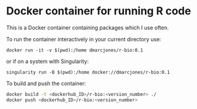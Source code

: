 # Docker container for running R code

This is a Docker container containing packages which I use often.

To run the container interactively in your current directory use:

`docker run -it -v $(pwd):/home dmarcjones/r-bio:0.1`

or if on a system with Singularity:

`singularity run -B $(pwd):/home docker://dmarcjones/r-bio:0.1`

To build and push the container:

```bash
docker build -t <dockerhub_ID>/r-bio:<version_number> ./
docker push <dockerhub_ID>/r-bio:<version_number>
```
